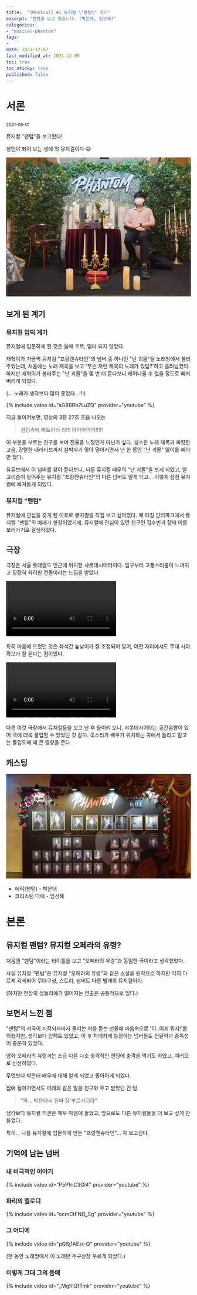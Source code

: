 ```yaml
---
title:  "[Musical] #1 뮤지컬 \"팬텀\" 후기"
excerpt: "팬텀을 보고 왔습니다. (박은태, 임선혜)"
categories:
- "musical-phantom"
tags:
-
date: 2021-12-07
last_modified_at: 2021-12-08
toc: true
toc_sticky: true
published: false
---
```


# 서론

<sub>2021-06-01</sub>

뮤지컬 "팬텀"을 보고왔다!

성인이 되어 보는 생애 첫 뮤지컬이다 😄

![포토존에서](/assets/images/phantom-photo-zone.JPG)


## 보게 된 계기

### 뮤지컬 입덕 계기

뮤지컬에 입문하게 된 것은 올해 초로, 얼마 되지 않았다.

재혁이가 가끔씩 뮤지컬 "프랑켄슈타인"의 넘버 중 하나인 "난 괴물"을 노래방에서 불러주었는데, 처음에는 노래 제목을 보고 '무슨 저런 제목의 노래가 있담?'하고 흘러넘겼다. 하지만 재혁이가 불러주는 "난 괴물"을 몇 번 더 듣다보니 헤어나올 수 없을 정도로 빠져버리게 되었다.

\(... 노래가 생각보다 많이 좋았다...!!!\)

{% include video id="sG8BRb7LuZQ" provider="youtube" %}

지금 돌이켜보면, 영상의 3분 27초 즈음 나오는

> 절망속에 빠트리리 라!!! 아아아아아!!!!!

이 부분을 부르는 친구를 보며 전율을 느꼈던게 아닌가 싶다.
생소한 노래 제목과 짜릿한 고음, 강렬한 내러티브까지 삼박자가 맞아 떨어지면서 난 한 동안 "난 괴물" 앓이를 해야만 했다.

유튜브에서 이 넘버를 찾아 듣다보니, 다른 뮤지컬 배우의 "난 괴물"을 보게 되었고, 알고리즘이 밀어주는 뮤지컬 "프랑켄슈타인"의 다른 넘버도 알게 되고... 이렇게 점점 뮤지컬에 빠져들게 되었다.

### 뮤지컬 "팬텀"

뮤지컬에 관심을 갖게 된 이후로 뮤지컬을 직접 보고 싶어졌다.
때 마침 인터파크에서 뮤지컬 "팬텀"의 예매가 한창이었기에, 뮤지컬에 관심이 있던 친구인 김수빈과 함께 이를 보러가기로 결심하였다.


## 극장

극장은 서울 롯데월드 인근에 위치한 샤롯데시어터이다.
입구부터 고풍스러움이 느껴지고 굉장히 화려한 건물이라는 느낌을 받았다.

<video>
  <source src="https://cvws.icloud-content.com/S/AcnMLXD1OhoekffgetkaK95dcRt5/3C3D522A-EA7A-4573-A5C1-89461D4474E1.mp4?o=AjtmDZVsY73L4NglC5g1iOVn0tUltgUtvZJQYZoy0htD&v=1&z=https%3A%2F%2Fp58-content.icloud.com%3A443&x=1&a=CAogiAjDJnkVpwu9lCo5egqyg0RhxW5Hkdzw1b-TOcWjZNgSZRD78cPN2S8Y-4jX0tkvIgEAUgRdcRt5aiVgPQqK7iUSyhpaoarbHzBtCJKHHphPXObbUT4FpgluR6LWAVPDciWzBc_CElMmVCHpSrN58h2YLQvofAYgo-nCd5YY29gADke4-kKi&e=1638971851&r=d2dc6e37-01e4-4a7e-8c5e-f81326ca622b-1&s=Rzkgqh7DUbKz3vTu1tkVNukYGtQ"/>
</video>


특히 마음에 드었던 것은 좌석간 높낮이가 잘 조정되어 있어, 어떤 자리에서도 무대 시야 확보가 잘 된다는 점이었다.

<video>
  <source src="https://cvws.icloud-content.com/S/AYfyu_lXp7BDKaoqcnx9IrTuIUMn/4B86256F-B7F4-4FC0-BF74-E70F29253626.mp4?o=AmMFfY4PbH9CQt4HCw594wJwb62iNOdSAwkBmTcypYvb&v=1&z=https%3A%2F%2Fp58-content.icloud.com%3A443&x=1&a=CAogYKembERJ2ux9CatnU-aY-EJICPaBqAVk9JEeJbRm40ASZRD2yMvN2S8Y9t_e0tkvIgEAUgTuIUMnaiVugWNSDjyYVSiso3jc7owSVIRai_t5aOqRxJgezj534kA_stPGciXCAWpQYzizJ3P3vkHN197Kdjt-leG3BPrqbnmyWRgYwl18rlz9&e=1638971977&r=a5dd3800-1745-4ccc-b5e5-ec07c0deb18a-1&s=StKH2H77oWuH1JmV1oRtMH7Glfg"/>
</video>


다른 여럿 극장에서 뮤지컬들을 보고 난 후 돌이켜 보니, 샤롯데시어터는 공간음향이 있어 극에 더욱 몰입할 수 있었던 것 같다.
목소리가 배우가 위치하는 쪽에서 들리고 말고는 몰입도에 꽤 큰 영향을 준다.

## 캐스팅

![Today's Cast](/assets/images/phantom-todays-cast.JPG)

* 에릭(팬텀) - 박은태
* 크리스틴 다에 - 임선혜



# 본론

## 뮤지컬 팬텀? 뮤지컬 오페라의 유령?

처음엔 "팬텀"이라는 타이틀을 보고 "오페라의 유령"과 동일한 극이라고 생각했었다.

사실 뮤지컬 "팬텀"은 뮤지컬 "오페라의 유령"과 같은 소설을 원작으로 하지만 각자 다르게 각색되어 무대구성, 스토리, 넘버도 다른 별개의 뮤지컬이다.

(하지만 천장의 샹들리에가 떨어지는 연출은 공통적으로 있다.)

## 보면서 느낀 점

"팬텀"의 서곡이 시작되자마자 들리는 처음 듣는 선율에 마음속으로 '이..이게 뭐지!'를 외쳤지만, 생각보다 임팩트 있었고, 이 후 차례차례 등장하는 넘버들도 전달력과 중독성이 충분히 있었다.

영화 오페라의 유령과는 조금 다른 다소 충격적인 엔딩에 충격을 먹기도 하였고, 여러모로 신선하였다.

무엇보다 박은태 배우에 대해 알게 되었고 좋아하게 되었다.

집에 돌아가면서도 아래와 같은 말을 친구와 주고 받았던 건 덤.

> "와... 박은태씨 진짜 잘 부르시더라"


생각보다 뮤지컬 직관은 매우 마음에 들었고, 앞으로도 다른 뮤지컬들을 더 보고 싶게 만들었다.

특히... 나를 뮤지컬에 입문하게 만든 "프랑켄슈타인"... 꼭 보고싶다.


## 기억에 남는 넘버

### 내 비극적인 이야기
{% include video id="P5PfriC3Gl4" provider="youtube" %}

### 파리의 멜로디
{% include video id="ocmCtFNO_Sg" provider="youtube" %}

### 그 어디에
{% include video id="pQSj1AEzr-Q" provider="youtube" %}

(한 동안 노래방에서 이 노래만 주구장창 부르게 되었다.)


### 이렇게 그대 그의 품에
{% include video id="_MgfilQfTmk" provider="youtube" %}
